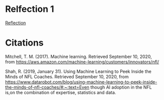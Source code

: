 # Relfection 1

[Reflection](Data_Science_Reflection.pdf)

# Citations

Mitchell, T. M. (2017). Machine learning. Retrieved September 10, 2020, from https://aws.amazon.com/machine-learning/customers/innovators/nfl/

Shah, R. (2019, January 31). Using Machine Learning to Peek Inside the Minds of NFL Coaches. Retrieved September 10, 2020, from https://www.datarobot.com/blog/using-machine-learning-to-peek-inside-the-minds-of-nfl-coaches/#:~:text=Even though AI adoption in the NFL is,on the combination of expertise, statistics and data.



